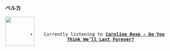 ### ベルカ
<div align="center">
<kbd>
<a href="https://www.youtube.com/results?search_query=Caroline+Rose+Do+You+Think+We’ll+Last+Forever?" target="_blank">
    <img align="left" width="92" height="92" src="https:&#x2F;&#x2F;lastfm.freetls.fastly.net&#x2F;i&#x2F;u&#x2F;174s&#x2F;8b5eda5b0b5386aa9f7b316e92d1fd1d.jpg">
</a>
</br></br>
<ul><li>
<p align="center"><img height="14" width="14" src=listening2.png> Currently listening to <b><a href="https://www.youtube.com/results?search_query=Caroline+Rose+Do+You+Think+We’ll+Last+Forever?" target="_blank">Caroline Rose - Do You Think We’ll Last Forever?</a> </b></p>
</li></ul>
</kbd>
</div>